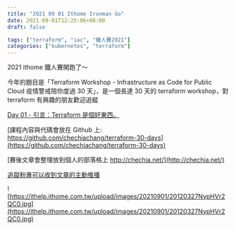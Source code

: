 ```yaml
---
title: "2021 09 01 Ithome Ironman Go"
date: 2021-09-01T12:25:06+08:00
draft: false

tags: ["terraform", "iac", "鐵人賽2021"]
categories: ["kubernetes", "terraform"]
---
```


2021 ithome 鐵人賽開跑了～

今年的題目是「Terraform Workshop - Infrastructure as Code for Public Cloud 疫情警戒陪你度過 30 天」，是一個長達 30 天的 terraform workshop，對 terraform 有興趣的朋友歡迎追縱

[Day 01 - 引言：Terraform 是個好東西。](https://ithelp.ithome.com.tw/articles/10258904)

[課程內容與代碼會放在 Github 上: https://github.com/chechiachang/terraform-30-days](https://github.com/chechiachang/terraform-30-days)

[賽後文章會整理放到個人的部落格上 http://chechia.net/](http://chechia.net/)

[追蹤粉專可以收到文章的主動推播](https://www.facebook.com/engineer.from.scratch)

![https://ithelp.ithome.com.tw/upload/images/20210901/20120327NvpHVr2QC0.jpg](https://ithelp.ithome.com.tw/upload/images/20210901/20120327NvpHVr2QC0.jpg)

